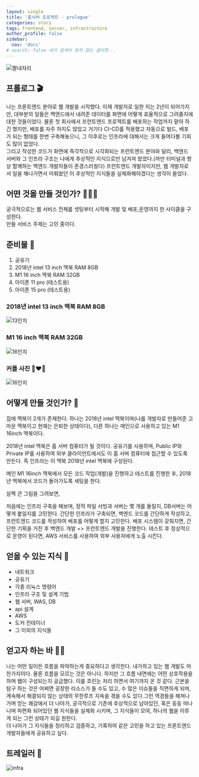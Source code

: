 ```yaml
---
layout: single
title: '홈서버 프로젝트 - prologue'
categories: story
tags: frontend, server, infrastructure
author_profile: false
sidebar:
  nav: 'docs'
# search: false 내가 검색이 원치 않는 글이면...
---
```


![짤내자리](/images/2024-01-07-fourteenth/gomin.jpeg)

## 프롤로그 🎬

나는 프론트엔드 분야로 웹 개발을 시작했다. 이제 개발자로 일한 지는 2년이 되어가지만, 대부분의 일들은 백엔드에서 내려준 데이터를 화면에 어떻게 효율적으로 그려줄지에 대한 것들이었다. 물론 첫 회사에서 프런트엔드 프로젝트를 배포하는 작업까지 맡아 하긴 했지만, 배포를 자주 하지도 않았고 거기다 CI-CD를 적용했고 자동으로 빌드, 배포가 되는 형태를 한번 구축해놓으니, 그 이후로는 인프라에 대해서는 크게 들여다볼 기회도 많이 없었다.  
그리고 작성한 코드가 화면에 즉각적으로 시각화되는 프런트엔드 분야와 달리, 백엔드 서버와 그 인프라 구조는 나에게 추상적인 지식으로만 남겨져 왔었다.(까만 터미널과 항상 함께하는 백엔드 개발자들이 존경스러웠다) 프런트엔드 개발자이지만, 웹 개발자로서 일을 해나가면서 미뤄왔던 이 추상적인 지식들을 실체화해야겠다는 생각이 들었다.

## 어떤 것을 만들 것인가? 🧑🏼‍💻

궁극적으로는 웹 서비스 전체를 셋팅부터 시작해 개발 및 배포,운영까지 한 사이클을 구성한다.  
 만들 서비스 주제는 고민 중이다.

## 준비물 🔨

1. 공유기
2. 2018년 intel 13 inch 맥북 RAM 8GB
3. M1 16 inch 맥북 RAM 32GB
4. 아이폰 11 pro (테스트용)
5. 아이폰 15 pro (테스트용)

### 2018년 intel 13 inch 맥북 RAM 8GB

![13인치](/images/2024-01-07-fourteenth/2018.jpeg)

### M1 16 inch 맥북 RAM 32GB

![16인치](/images/2024-01-07-fourteenth/m1.jpeg)

### 커플 사진 👩‍❤️‍👨

![16인치](/images/2024-01-07-fourteenth/both.jpeg)

## 어떻게 만들 것인가? 🧐

집에 맥북이 2개가 존재한다. 하나는 2018년 intel 맥북이며(나를 개발자로 만들어준 고마운 맥북이고 현재는 은퇴한 상태이다), 다른 하나는 메인으로 사용하고 있는 M1 16inch 맥북이다.

2018년 intel 맥북은 홈 서버 컴퓨터가 될 것이다. 공유기를 사용하며, Public IP와 Private IP를 사용하여 외부 클라이언트에서도 이 홈 서버 컴퓨터에 접근할 수 있도록 만든다. 즉 인프라는 이 맥북 2018년 intel 맥북에 구성된다.

메인 M1 16inch 맥북에서 모든 코드 작업(개발)을 진행하고 테스트를 진행한 후, 2018년 맥북에서 코드가 돌아가도록 세팅을 한다.

살짝 큰 그림을 그려보면,

처음에는 인프라 구축을 해보며, 정적 파일 서빙과 서버는 몇 개를 돌릴지, DB서버는 어떻게 붙일지를 고민한다. 간단한 인프라가 구축되면, 백엔드 코드를 간단하게 작성하고, 프런트엔드 코드를 작성하여 배포를 어떻게 할지 고민한다. 배포 시스템이 갖춰지면, 간단한 기획을 거친 후 백엔드 개발 => 프런트엔드 개발을 진행한다. 테스트 후 정상적으로 운영이 된다면, AWS 서비스를 사용하여 외부 사용자에게 노출 시킨다.

## 얻을 수 있는 지식 🧠

- 네트워크
- 공유기
- 각종 리눅스 명령어
- 인프라 구조 및 설계 기법
- 웹 서버, WAS, DB
- api 설계
- AWS
- 도커 컨테이너
- 그 이외의 지식들

## 얻고자 하는 바 💪🏻

나는 어떤 일이든 흐름을 파악하는게 중요하다고 생각한다. 내가하고 있는 웹 개발도 마찬가지이다. 물론 흐름을 모르는 것은 아니다. 하지만 그 흐름 내면에는 어떤 상호작용을 하며 웹이 구성되는지 궁금했다. 이를 흐린눈 처리 하면서 여기까지 온 것 같다. 근본을 탐구 하는 것은 어쩌면 굉장한 리소스가 들 수도 있고, 수 많은 이슈들을 직면하게 되며, 계속해서 해결되지 않는 상태의 무한루프 지옥을 겪을 수도 있다.그런 역경들을 해쳐나가며 얻는 쾌감에서 더 나아가, 궁극적으로 기존에 추상적으로 남아있던, 혹은 둥둥 떠나니며 파편화 되어있던 웹 지식들을 실체화 시키며, 그 지식들이 모여, 하나의 웹을 이루게 되는 그런 상태가 되길 원한다.  
더 나아가 그 지식들을 정리하고 검증하고, 기록하여 같은 고민을 하고 있는 프론트엔드 개발자들에게 공유하고 싶다.

## 트레일러 🍿

![infra](/images/2024-01-07-fourteenth/infra.jpeg)
